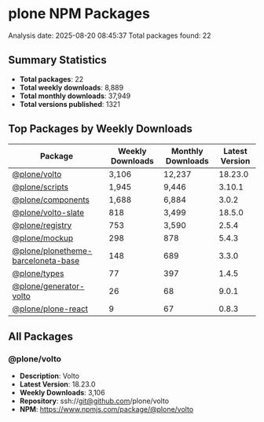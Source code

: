 # plone NPM Packages

Analysis date: 2025-08-20 08:45:37
Total packages found: 22

## Summary Statistics

- **Total packages**: 22
- **Total weekly downloads**: 8,889
- **Total monthly downloads**: 37,949
- **Total versions published**: 1321

## Top Packages by Weekly Downloads

| Package | Weekly Downloads | Monthly Downloads | Latest Version |
|---------|------------------|-------------------|----------------|
| [@plone/volto](https://www.npmjs.com/package/@plone/volto) | 3,106 | 12,237 | 18.23.0 |
| [@plone/scripts](https://www.npmjs.com/package/@plone/scripts) | 1,945 | 9,446 | 3.10.1 |
| [@plone/components](https://www.npmjs.com/package/@plone/components) | 1,688 | 6,884 | 3.0.2 |
| [@plone/volto-slate](https://www.npmjs.com/package/@plone/volto-slate) | 818 | 3,499 | 18.5.0 |
| [@plone/registry](https://www.npmjs.com/package/@plone/registry) | 753 | 3,590 | 2.5.4 |
| [@plone/mockup](https://www.npmjs.com/package/@plone/mockup) | 298 | 878 | 5.4.3 |
| [@plone/plonetheme-barceloneta-base](https://www.npmjs.com/package/@plone/plonetheme-barceloneta-base) | 148 | 689 | 3.3.0 |
| [@plone/types](https://www.npmjs.com/package/@plone/types) | 77 | 397 | 1.4.5 |
| [@plone/generator-volto](https://www.npmjs.com/package/@plone/generator-volto) | 26 | 68 | 9.0.1 |
| [@plone/plone-react](https://www.npmjs.com/package/@plone/plone-react) | 9 | 67 | 0.8.3 |

## All Packages

### @plone/volto

- **Description**: Volto
- **Latest Version**: 18.23.0
- **Weekly Downloads**: 3,106
- **Repository**: ssh://git@github.com/plone/volto
- **NPM**: https://www.npmjs.com/package/@plone/volto
